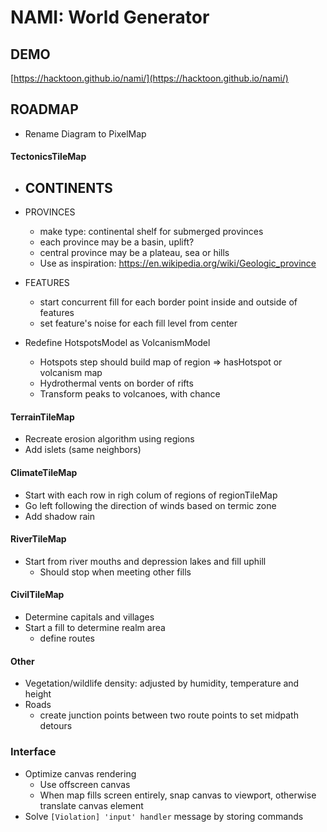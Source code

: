 # NAMI: World Generator

## DEMO

[https://hacktoon.github.io/nami/](https://hacktoon.github.io/nami/)


## ROADMAP
- Rename Diagram to PixelMap

#### TectonicsTileMap
- CONTINENTS
  -

- PROVINCES
  - make type: continental shelf for submerged provinces
  - each province may be a basin, uplift?
  - central province may be a plateau, sea or hills
  - Use as inspiration: https://en.wikipedia.org/wiki/Geologic_province

- FEATURES
  - start concurrent fill for each border point inside and outside of features
  - set feature's noise for each fill level from center

- Redefine HotspotsModel as VolcanismModel
  - Hotspots step should build map of region => hasHotspot or volcanism map
  - Hydrothermal vents on border of rifts
  - Transform peaks to volcanoes, with chance

#### TerrainTileMap
- Recreate erosion algorithm using regions
- Add islets (same neighbors)

#### ClimateTileMap
- Start with each row in righ colum of regions of regionTileMap
- Go left following the direction of winds based on termic zone
- Add shadow rain

#### RiverTileMap
- Start from river mouths and depression lakes and fill uphill
  - Should stop when meeting other fills

#### CivilTileMap
- Determine capitals and villages
- Start a fill to determine realm area
  - define routes

#### Other
- Vegetation/wildlife density: adjusted by humidity, temperature and height
- Roads
  - create junction points between two route points to set midpath detours

### Interface
- Optimize canvas rendering
  - Use offscreen canvas
  - When map fills screen entirely, snap canvas to viewport,
    otherwise translate canvas element
- Solve `[Violation] 'input' handler` message by storing commands